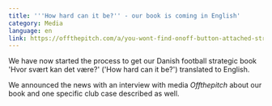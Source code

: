 ```yaml
---
title: '''How hard can it be?'' - our book is coming in English'
category: Media
language: en
link: https://offthepitch.com/a/you-wont-find-onoff-button-attached-strategy-authors-strategy-book-confused-whether-tottenham
---
```

We have now started the process to get our Danish football strategic book 'Hvor svært kan det være?' ('How hard can it be?') translated to English.

We announced the news with an interview with media _Offthepitch_ about our book and one specific club case described as well.
